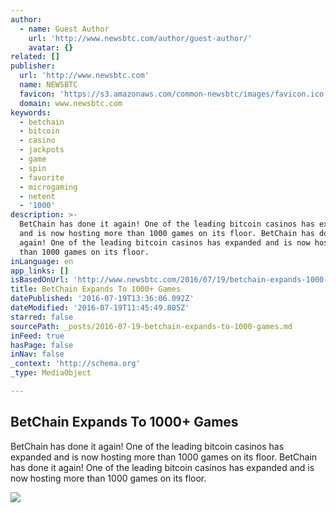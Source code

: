 ```yaml
---
author:
  - name: Guest Author
    url: 'http://www.newsbtc.com/author/guest-author/'
    avatar: {}
related: []
publisher:
  url: 'http://www.newsbtc.com'
  name: NEWSBTC
  favicon: 'https://s3.amazonaws.com/common-newsbtc/images/favicon.ico'
  domain: www.newsbtc.com
keywords:
  - betchain
  - bitcoin
  - casino
  - jackpots
  - game
  - spin
  - favorite
  - microgaming
  - netent
  - '1000'
description: >-
  BetChain has done it again! One of the leading bitcoin casinos has expanded
  and is now hosting more than 1000 games on its floor. BetChain has done it
  again! One of the leading bitcoin casinos has expanded and is now hosting more
  than 1000 games on its floor.
inLanguage: en
app_links: []
isBasedOnUrl: 'http://www.newsbtc.com/2016/07/19/betchain-expands-1000-games/'
title: BetChain Expands To 1000+ Games
datePublished: '2016-07-19T13:36:06.092Z'
dateModified: '2016-07-19T11:45:49.805Z'
starred: false
sourcePath: _posts/2016-07-19-betchain-expands-to-1000-games.md
inFeed: true
hasPage: false
inNav: false
_context: 'http://schema.org'
_type: MediaObject

---
```

<article style=""><h1>BetChain Expands To 1000+ Games</h1><p>BetChain has done it again! One of the leading bitcoin casinos has expanded and is now hosting more than 1000 games on its floor. BetChain has done it again! One of the leading bitcoin casinos has expanded and is now hosting more than 1000 games on its floor.</p><img src="http://s3.amazonaws.com/main-newsbtc-images/2016/06/23160845/betchain.jpg" /></article>